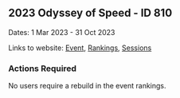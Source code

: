## 2023 Odyssey of Speed - ID 810

Dates: 1 Mar 2023 - 31 Oct 2023

Links to website: [Event](https://www.gps-speedsurfing.com/default.aspx?mnu=event&val=810), [Rankings](https://www.gps-speedsurfing.com/default.aspx?mnu=eventranking&val=810), [Sessions](https://www.gps-speedsurfing.com/default.aspx?mnu=eventsessions&val=810)

### Actions Required

No users require a rebuild in the event rankings.


